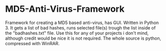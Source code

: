 # MD5-Anti-Virus-Framework
Framework for creating a MD5 based anti-virus, has GUI. Written in Python 3. It gets a list of bad hashes, runs selected file(s) trough the list inside of the "badhashes.txt" file. Use this for any of your projects i don't mind, although credit would be nice it is not required. The whole source is python, compressed with WinRAR.
